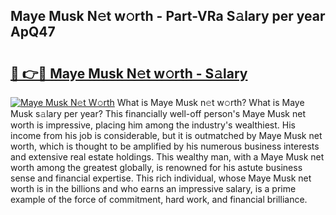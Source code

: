 ## Maye Musk N𝚎t w𝚘rth - Part-VRa S𝚊lary per year ApQ47

# <h2><a href="http://gc1rq2z.nevu.top/?p=Maye+Musk">🔗 👉🔴 Maye Musk N𝚎t w𝚘rth - S𝚊lary</a></h2>

[![Maye Musk N𝚎t W𝚘rth](https://i.imgur.com/Oavwk0R.jpeg)](http://gc1rq2z.nevu.top/?p=Maye+Musk)
What is Maye Musk n𝚎t w𝚘rth? What is Maye Musk s𝚊lary per year?
This financially well-off person's Maye Musk net worth is impressive, placing him among the industry's wealthiest. His income from his job is considerable, but it is outmatched by Maye Musk net worth, which is thought to be amplified by his numerous business interests and extensive real estate holdings. This wealthy man, with a Maye Musk net worth among the greatest globally, is renowned for his astute business sense and financial expertise. This rich individual, whose Maye Musk net worth is in the billions and who earns an impressive salary, is a prime example of the force of commitment, hard work, and financial brilliance.
